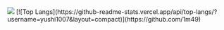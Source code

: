 <img src='![Capture](https://user-images.githubusercontent.com/89096381/221362764-a27929ac-e931-4c17-b2c8-2e5e9f58d5ef.PNG)'>
[![Top Langs](https://github-readme-stats.vercel.app/api/top-langs/?username=yushi1007&layout=compact)](https://github.com/1m49)
